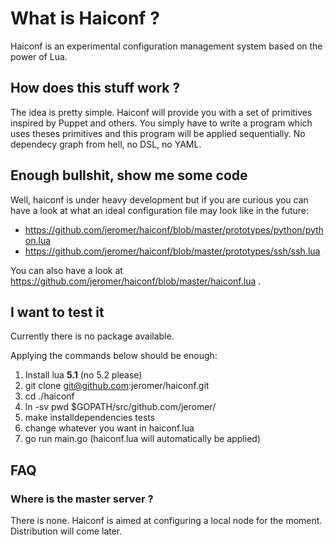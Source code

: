 What is Haiconf ?
=================

Haiconf is an experimental configuration management system based on the power of Lua.

How does this stuff work ?
--------------------------

The idea is pretty simple. Haiconf will provide you with a set of primitives inspired by Puppet and others.
You simply have to write a program which uses theses primitives and this program will be applied sequentially.
No dependecy graph from hell, no DSL, no YAML.

Enough bullshit, show me some code
----------------------------------

Well, haiconf is under heavy development but if you are curious you can have a look at what an ideal configuration file may look like in the future:

-   <https://github.com/jeromer/haiconf/blob/master/prototypes/python/python.lua>
-   <https://github.com/jeromer/haiconf/blob/master/prototypes/ssh/ssh.lua>

You can also have a look at <https://github.com/jeromer/haiconf/blob/master/haiconf.lua> .

I want to test it
-----------------

Currently there is no package available.

Applying the commands below should be enough:

1.  Install lua **5.1** (no 5.2 please)
2.  git clone <git@github.com>:jeromer/haiconf.git
3.  cd ./haiconf
4.  ln -sv pwd $GOPATH/src/github.com/jeromer/
5.  make installdependencies tests
6.  change whatever you want in haiconf.lua
7.  go run main.go (haiconf.lua will automatically be applied)

FAQ
---

### Where is the master server ?

There is none. Haiconf is aimed at configuring a local node for the moment. Distribution will come later.
